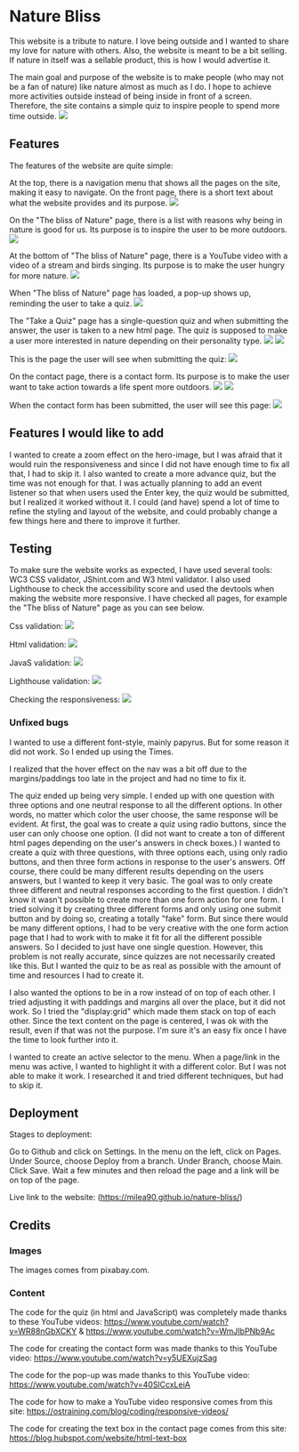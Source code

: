 # Nature Bliss

This website is a tribute to nature. I love being outside and I wanted to share my love for nature with others. Also, the website is meant to be a bit selling. 
If nature in itself was a sellable product, this is how I would advertise it. 

The main goal and purpose of the website is to make people (who may not be a fan of nature) like nature almost as much as I do. I hope to achieve more activities
outside instead of being inside in front of a screen. Therefore, the site contains a simple quiz to inspire people to spend more time outside.
![](/assets/readme-images/resp.png "")


## Features
The features of the website are quite simple:

At the top, there is a navigation menu that shows all the pages on the site, making it easy to navigate.
On the front page, there is a short text about what the website provides and its purpose. 
![](/assets/readme-images/welcome.png "")

On the "The bliss of Nature" page, there is a list with reasons why being in nature is good for us. Its purpose is to inspire the user to be more outdoors.
![](/assets/readme-images/list.png "")

At the bottom of "The bliss of Nature" page, there is a YouTube video with a video of a stream and birds singing. Its purpose is to make the user hungry for more nature. 
![](/assets/readme-images/video1.png "")

When "The bliss of Nature" page has loaded, a pop-up shows up, reminding the user to take a quiz.
![](/assets/readme-images/pop-up.png "")

The "Take a Quiz" page has a single-question quiz and when submitting the answer, the user is taken to a new html page. The quiz is supposed to make a user more interested in nature depending on their personality type.
![](/assets/readme-images/quiz.png "")
![](/assets/readme-images/quiz1.png "")

This is the page the user will see when submitting the quiz:
![](/assets/readme-images/congrats.png "")

On the contact page, there is a contact form. Its purpose is to make the user want to take action towards a life spent more outdoors. 
![](/assets/readme-images/con.png "")
![](/assets/readme-images/msg.png "")

When the contact form has been submitted, the user will see this page:
![](/assets/readme-images/thx-msg.png "")

## Features I would like to add
I wanted to create a zoom effect on the hero-image, but I was afraid that it would ruin the responsiveness and since I did not have enough time to fix all that, I had to skip it. 
I also wanted to create a more advance quiz, but the time was not enough for that. 
I was actually planning to add an event listener so that when users used the Enter key, the quiz would be submitted, but I realized it worked without it.
I could (and have) spend a lot of time to refine the styling and layout of the website, and could probably change a few things here and there to improve it further. 

## Testing
To make sure the website works as expected, I have used several tools: WC3 CSS validator, JShint.com and W3 html validator. I also used Lighthouse to check the accessibility score and used the devtools when making the website more responsive. I have checked all pages, for example the "The bliss of Nature" page as you can see below.

Css validation: 
![](/assets/readme-images/css-check.png "")

Html validation:
![](/assets/readme-images/html-check.png "")

JavaS validation:
![](/assets/readme-images/js-check.png "")

Lighthouse validation:
![](/assets/readme-images/access.png "")

Checking the responsiveness:
![](/assets/readme-images/responsive.png "")


### Unfixed bugs
I wanted to use a different font-style, mainly papyrus. But for some reason it did not work. So I ended up using the Times. 

I realized that the hover effect on the nav was a bit off due to the margins/paddings too late in the project and had no time to fix it.

The quiz ended up being very simple. I ended up with one question with three options and one neutral response to all the different options. In other words, no matter which color the user choose, the same response will be evident. 
At first, the goal was to create a quiz using radio buttons, since the user can only choose one option. (I did not want to create a ton of different html pages depending on the user's answers in check boxes.) I wanted to create a quiz with three questions, with three options each, using only radio buttons, and then three form actions in response to the user's answers. Off course, there could be many different results depending on the users answers, but I wanted to keep it very basic. The goal was to only create three different and neutral responses according to the first question. I didn't know it wasn't possible to create more than one form action for one form. I tried solving it by creating three different forms and only using one submit button and by doing so, creating a totally "fake" form. But since there would be many different options, I had to be very creative with the one form action page that I had to work with to make it fit for all the different possible answers. So I decided to just have one single question.
However, this problem is not really accurate, since quizzes are not necessarily created like this. But I wanted the quiz to be as real as possible with the amount of time and resources I had to create it.  

I also wanted the options to be in a row instead of on top of each other. I tried adjusting it with paddings and margins all over the place, but it did not work. So I tried the "display:grid" which made them stack on top of each other. Since the text content on the page is centered, I was ok with the result, even if that was not the purpose. I'm sure it's an easy fix once I have the time to look further into it.

I wanted to create an active selector to the menu. When a page/link in the menu was active, I wanted to highlight it with a different color. But I was not able to make it work. I researched it and tried different techniques, but had to skip it.


## Deployment

Stages to deployment:

Go to Github and click on Settings. In the menu on the left, click on Pages. Under Source, choose Deploy from a branch. Under Branch, choose Main. Click Save. Wait a few minutes and then reload the page and a link will be on top of the page. 

Live link to the website: (https://milea90.github.io/nature-bliss/)


## Credits

### Images
The images comes from pixabay.com.

### Content

The code for the quiz (in html and JavaScript) was completely made thanks to these YouTube videos:  https://www.youtube.com/watch?v=WR88nGbXCKY  &  https://www.youtube.com/watch?v=WmJIbPNb9Ac

The code for creating the contact form was made thanks to this YouTube video: https://www.youtube.com/watch?v=y5UEXujzSag

The code for the pop-up was made thanks to this YouTube video: https://www.youtube.com/watch?v=40SlCcxLeiA

The code for how to make a YouTube video responsive comes from this site: https://ostraining.com/blog/coding/responsive-videos/ 

The code for creating the text box in the contact page comes from this site: https://blog.hubspot.com/website/html-text-box